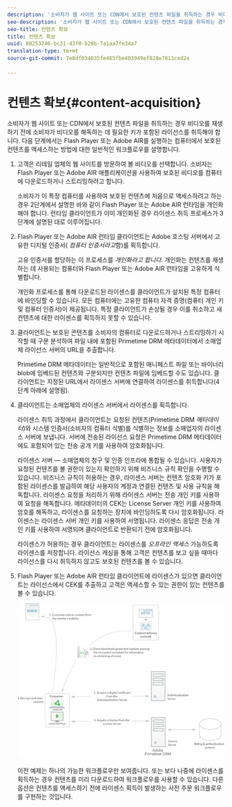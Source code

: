 ```yaml
---
description: '소비자가 웹 사이트 또는 CDN에서 보호된 컨텐츠 파일을 취득하는 경우 비디오를 재생하기 전에 소비자가 비디오를 해독하는 데 필요한 키가 포함된 라이선스를 취득해야 합니다. 다음 단계에서는 Flash Player 또는 Adobe AIR를 실행하는 컴퓨터에서 보호된 컨텐츠를 액세스하는 방법에 대한 일반적인 워크플로우를 설명합니다 '
seo-description: '소비자가 웹 사이트 또는 CDN에서 보호된 컨텐츠 파일을 취득하는 경우 비디오를 재생하기 전에 소비자가 비디오를 해독하는 데 필요한 키가 포함된 라이선스를 취득해야 합니다. 다음 단계에서는 Flash Player 또는 Adobe AIR를 실행하는 컴퓨터에서 보호된 컨텐츠를 액세스하는 방법에 대한 일반적인 워크플로우를 설명합니다 '
seo-title: 컨텐츠 확보
title: 컨텐츠 확보
uuid: 80253746-bc31-43f0-b28b-7a1aa7fe34a7
translation-type: tm+mt
source-git-commit: 7e8df034035fe465fbe403949ef828e7811ced2e

---
```



# 컨텐츠 확보{#content-acquisition}

소비자가 웹 사이트 또는 CDN에서 보호된 컨텐츠 파일을 취득하는 경우 비디오를 재생하기 전에 소비자가 비디오를 해독하는 데 필요한 키가 포함된 라이선스를 취득해야 합니다. 다음 단계에서는 Flash Player 또는 Adobe AIR를 실행하는 컴퓨터에서 보호된 컨텐츠를 액세스하는 방법에 대한 일반적인 워크플로우를 설명합니다.

1. 고객은 리테일 업체의 웹 사이트를 방문하여 볼 비디오를 선택합니다. 소비자는 Flash Player 또는 Adobe AIR 애플리케이션을 사용하여 보호된 비디오를 컴퓨터에 다운로드하거나 스트리밍하려고 합니다.

   소비자가 이 특정 컴퓨터를 사용하여 보호된 컨텐츠에 처음으로 액세스하려고 하는 경우 2단계에서 설명한 바와 같이 Flash Player 또는 Adobe AIR 런타임을 개인화해야 합니다. 런타임 클라이언트가 이미 개인화된 경우 라이센스 취득 프로세스가 3단계에 설명된 대로 이루어집니다.

1. Flash Player 또는 Adobe AIR 런타임 클라이언트는 Adobe 호스팅 서버에서 고유한 디지털 인증서( *컴퓨터 인증서라고*&#x200B;함)를 획득합니다.

   고유 인증서를 할당하는 이 프로세스를 *개인화라고 합니다*. 개인화는 컨텐츠를 재생하는 데 사용되는 컴퓨터와 Flash Player 또는 Adobe AIR 런타임을 고유하게 식별합니다.

   개인화 프로세스를 통해 다운로드된 라이센스를 클라이언트가 설치된 특정 컴퓨터에 바인딩할 수 있습니다. 모든 컴퓨터에는 고유한 컴퓨터 자격 증명(컴퓨터 개인 키 및 컴퓨터 인증서)이 제공됩니다. 특정 클라이언트가 손상될 경우 이를 취소하고 새 컨텐츠에 대한 라이센스를 획득하지 못할 수 있습니다.

1. 클라이언트는 보호된 콘텐츠를 소비자의 컴퓨터로 다운로드하거나 스트리밍하기 시작할 때 구문 분석하여 파일 내에 포함된 Primetime DRM 메타데이터에서 소매업체 라이선스 서버의 URL을 추출합니다.

   Primetime DRM 메타데이터는 일반적으로 포함된 매니페스트 파일 또는 바이너리 blob에 임베드된 컨텐츠와 구분되지만 컨텐츠 파일에 임베드할 수도 있습니다. 클라이언트는 지정된 URL에서 라이센스 서버에 연결하여 라이센스를 취득합니다(4단계 아래에 설명됨).
1. 클라이언트는 소매업체의 라이센스 서버에서 라이센스를 획득합니다.

   라이센스 취득 과정에서 클라이언트는 요청된 컨텐츠(Primetime DRM *메타데이터*)와 시스템 인증서(소비자의 컴퓨터 식별)를 식별하는 정보를 소매업자의 라이센스 서버에 보냅니다. 서버에 전송된 라이선스 요청은 Primetime DRM 메타데이터에도 포함되어 있는 전송 공개 키를 사용하여 암호화됩니다.

   라이센스 서버 — 소매업체의 청구 및 인증 인프라에 통합될 수 있습니다. 사용자가 요청된 컨텐츠를 볼 권한이 있는지 확인하기 위해 비즈니스 규칙 확인을 수행할 수 있습니다. 비즈니스 규칙이 허용하는 경우, 라이센스 서버는 컨텐츠 암호화 키가 포함된 라이센스를 발급하여 해당 사용자의 계정과 연결된 컨텐츠 및 사용 규칙을 해독합니다. 라이센스 요청을 처리하기 위해 라이센스 서버는 전송 개인 키를 사용하여 요청을 해독합니다. 메타데이터의 CEK는 License Server 개인 키를 사용하여 암호를 해독하고, 라이센스를 요청하는 장치에 바인딩하도록 다시 암호화됩니다. 라이센스는 라이센스 서버 개인 키를 사용하여 서명됩니다. 라이센스 응답은 전송 개인 키를 사용하여 서명되며 클라이언트로 반환되기 전에 암호화됩니다.

   라이센스가 허용하는 경우 클라이언트는 라이센스를 *오프라인 액세스* 가능하도록 라이센스를 저장합니다. 라이선스 캐싱을 통해 고객은 컨텐츠를 보고 싶을 때마다 라이선스를 다시 취득하지 않고도 보호된 컨텐츠를 볼 수 있습니다.

1. Flash Player 또는 Adobe AIR 런타임 클라이언트에 라이센스가 있으면 클라이언트는 라이선스에서 CEK를 추출하고 고객은 액세스할 수 있는 권한이 있는 컨텐츠를 볼 수 있습니다.

   <!--<a id="fig_s43_gc2_44"></a>-->

   ![](assets/FMRMS_fig01_web.png)

   이전 예제는 하나의 가능한 워크플로우만 보여줍니다. 또는 보다 나중에 라이센스를 획득하는 경우 컨텐츠를 미리 다운로드하여 워크플로우를 사용할 수 있습니다. 다른 옵션은 컨텐츠를 액세스하기 전에 라이센스 획득이 발생하는 사전 주문 워크플로우를 구현하는 것입니다.

